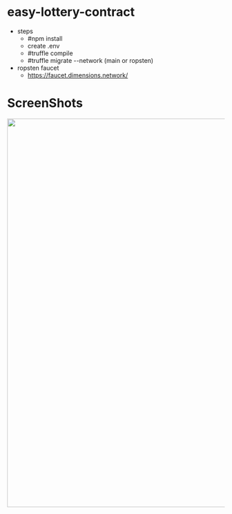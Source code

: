 # easy-lottery-contract
* steps
    - #npm install
    - create .env
    - #truffle compile
    - #truffle migrate --network (main or ropsten)
* ropsten faucet
    - https://faucet.dimensions.network/
    
# ScreenShots
<div>
    <img width="900" src="https://user-images.githubusercontent.com/49367014/104803610-7fb39d80-5814-11eb-9b06-5158235f203b.PNG" />
</div>
